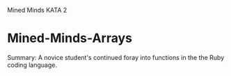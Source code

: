 ﻿ Mined Minds KATA 2
# Mined-Minds-Arrays

Summary: A novice student's continued foray into functions in the the Ruby coding language.
